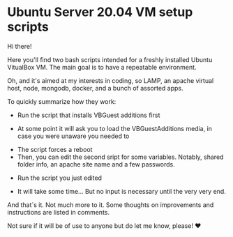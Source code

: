 # Ubuntu Server 20.04 VM setup scripts

Hi there!

Here you'll find two bash scripts intended for a freshly installed Ubuntu VitualBox VM. The main goal is to have a repeatable environment.

Oh, and it's aimed at my interests in coding, so LAMP, an apache virtual host, node, mongodb, docker, and a bunch of assorted apps.

To quickly summarize how they work:

+ Run the script that installs VBGuest additions first
* At some point it will ask you to load the VBGuestAdditions media, in case you were unaware you needed to
+ The script forces a reboot
+ Then, you can edit the second sript for some variables. Notably, shared folder info, an apache site name and a few passwords.
* Run the script you just edited
+ It will take some time... But no input is necessary until the very very end.

And that´s it. Not much more to it. Some thoughts on improvements and instructions are listed in comments.

Not sure if it will be of use to anyone but do let me know, please! :heart:
